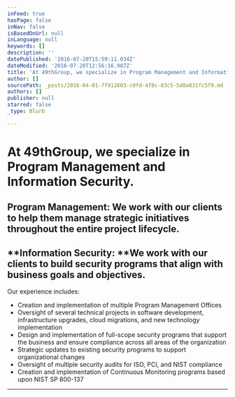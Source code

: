 ```yaml
---
inFeed: true
hasPage: false
inNav: false
isBasedOnUrl: null
inLanguage: null
keywords: []
description: ''
datePublished: '2016-07-20T15:59:11.034Z'
dateModified: '2016-07-20T12:56:16.987Z'
title: 'At 49thGroup, we specialize in Program Management and Information Security. '
author: []
sourcePath: _posts/2016-04-01-7f912603-c0fd-4f8c-83c5-5d0a831fc5f9.md
authors: []
publisher: null
starred: false
_type: Blurb

---
```

# At 49thGroup, we specialize in Program Management and Information Security. 

## **Program Management**: We work with our clients to help them manage strategic initiatives throughout the entire project lifecycle. 

## **Information Security: **We work with our clients to build security programs that align with business goals and objectives.

Our experience includes:

* Creation and implementation of multiple Program Management Offices
* Oversight of several technical projects in software development, infrastructure upgrades, cloud migrations, and new technology implementation
* Design and implementation of full-scope security programs that support the business and ensure compliance across all areas of the organization
* Strategic updates to existing security programs to support organizational changes
* Oversight of multiple security audits for ISO, PCI, and NIST compliance
* Creation and implementation of Continuous Monitoring programs based upon NIST SP 800-137

****